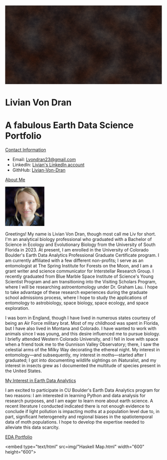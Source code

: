 ![Nebula Banner](/img/Nebula_Banner.png)
# Livian Von Dran
# A fabulous Earth Data Science Portfolio

<ins>Contact Information</ins>
* Email: Lvondran23@gmail.com
* LinkedIn: [Livian's LinkedIn account](https://www.linkedin.com/in/livian-von-dran)
* GithHub: [Livian-Von-Dran](https://github.com/Livian-Von-Dran)

<ins>About Me</ins>
  
<img 
  src="/img/Headshot.png" 
  alt="Mothman" 
  width="25%"> 
  
  Greetings! My name is Livian Von Dran, though most call me Liv for short. I'm an analytical biology professional who graduated with a Bachelor of Science in Ecology and Evolutionary Biology from the University of South Florida in 2023. At present, I am enrolled in the University of Colorado Boulder's Earth Data Analytics Professional Graduate Certificate program. I am currently affiliated with a few different non-profits; I serve as an entomologist at The Spring Institute for Forests on the Moon, and I am a grant writer and science communicator for Interstellar Research Group. I recently graduated from Blue Marble Space Institute of Science's Young Scientist Program and am transitioning into the Visiting Scholars Program, where I will be researching astroentomology under Dr. Graham Lau. I hope to take advantage of these research experiences during the graduate school admissions process, where I hope to study the applications of entomology to astrobiology, space biology, space ecology, and space exploration.  

I was born in England, though I have lived in numerous states courtesy of being an Air Force military brat. Most of my childhood was spent in Florida, but I have also lived in Montana and Colorado. I have wanted to work with animals since I was young, and this desire influenced me to pursue biology. I briefly attended Western Colorado University, and I fell in love with space when a friend took me to the Gunnison Valley Observatory; there, I saw the celestial arms of the Milky Way decorating the ethereal night. My interest in entomology—and subsequently, my interest in moths—started after I graduated; I got into documenting wildlife sightings on iNaturalist, and my interest in insects grew as I documented the multitude of species present in the United States.

<ins>My Interest in  Earth Data Analytics</ins>

I am excited to participate in CU Boulder's Earth Data Analytics program for two reasons: I am interested in learning Python and data analysis for research purposes, and I am eager to learn more about earth science. A recent literature I conducted indicated there is not enough evidence to conclude if light pollution is impacting moths at a population level due to, in part, significant heterogeneity and regional biases in the spatiotemporal data of moth populations. I hope to develop the expertise needed to alleviate this data scarcity.

<ins>EDA Portfolio</ins>

<embed type="text/html" src=img/"Haskell Map.html" width="600" height="600">
